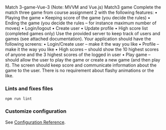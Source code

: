 Match 3-game-Vue-3
(Note:  MVVM and Vue.js)
Match3 game
Complete the match three game from course assignment 2 with the following features:
•	Playing the game
•	Keeping score of the game (you decide the rules)
•	Ending the game (you decide the rules – for instance maximum number of moves)
•	Login/logout
•	Create user
•	Update profile
•	High score list (completed games only)
Use the provided server to keep track of users and games (see attached documentation).
Your application should have the following screens:
•	Login/Create user – make it the way you like
•	Profile – make it the way you like
•	High scores – should show the 10 highest scores of anyone and the 3 highest scores of the logged in user
•	Play game – should allow the user to play the game or create a new game (and then play it). The screen should keep score and communicate information about the game to the user. There is no requirement about flashy animations or the like.






### Lints and fixes files
```
npm run lint
```

### Customize configuration
See [Configuration Reference](https://cli.vuejs.org/config/).
